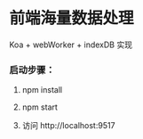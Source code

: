 # 前端海量数据处理

Koa + webWorker + indexDB 实现

### 启动步骤：

1. npm install

2. npm start

3. 访问 http://localhost:9517